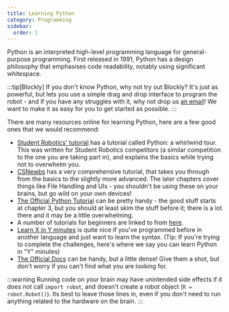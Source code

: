 ```yaml
---
title: Learning Python
category: Programming
sidebar:
  order: 1
---
```

Python is an interpreted high-level programming language for general-purpose programming. First released in 1991, Python has a design philosophy that emphasises code readability, notably using significant whitespace.

:::tip[Blockly]
If you don't know Python, why not try out Blockly? It's just as powerful, but lets you use a simple drag and drop interface to program the robot - and if you have any struggles with it, why not drop us [an email](mailto:robotics@hrsfc.ac.uk)! We want to make it as easy for you to get started as possible.
:::

There are many resources online for learning Python, here are a few good ones that we would recommend:

* [Student Robotics' tutorial](https://www.studentrobotics.org/docs/tutorials/python) has a tutorial called Python: a whirlwind tour. This was written for Student Robotics competitors (a similar competition to the one you are taking part in), and explains the basics while trying not to overwhelm you.
* [CSNewbs](https://www.csnewbs.com/python) has a very comprehensive tutorial, that takes you through from the basics to the slightly more advanced. The later chapters cover things like File Handling and UIs - you shouldn't be using these on your brains, but go wild on your own devices!
* [The Official Python Tutorial](http://docs.python.org/tutorial/) can be pretty handy - the good stuff starts at chapter 3, but you should at least skim the stuff before it; there is a lot there and it may be a little overwhelming.
* A number of tutorials for beginners are linked to from [here](http://wiki.python.org/moin/BeginnersGuide/NonProgrammers).
* [Learn X in Y minutes](https://learnxinyminutes.com/docs/python/) is quite nice if you've programmed before in another language and just want to learn the syntax. (Tip: If you're trying to complete the challenges, here's where we say you can learn Python in "Y" minutes)
* [The Official Docs](https://docs.python.org/) can be handy, but a little dense! Give them a shot, but don't worry if you can't find what you are looking for.

:::warning
Running code on your brain may have unintended side effects if it does not call `import robot`, and doesn't create a robot object (`R = robot.Robot()`). Its best to leave those lines in, even if you don't need to run anything related to the hardware on the brain. 
:::

